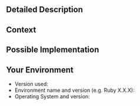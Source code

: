 <!--- Provide a general summary of the issue in the Title above -->

## Detailed Description
<!--- Provide a detailed description of the change or addition you are proposing -->

## Context
<!--- Why is this change important to you? How would you use it? -->
<!--- How can it benefit other users? -->

## Possible Implementation
<!--- Not obligatory, but suggest an idea for implementing addition or change -->

## Your Environment
<!--- Include as many relevant details about the environment you experienced the bug in -->
* Version used:
* Environment name and version (e.g. Ruby X.X.X):
* Operating System and version:
